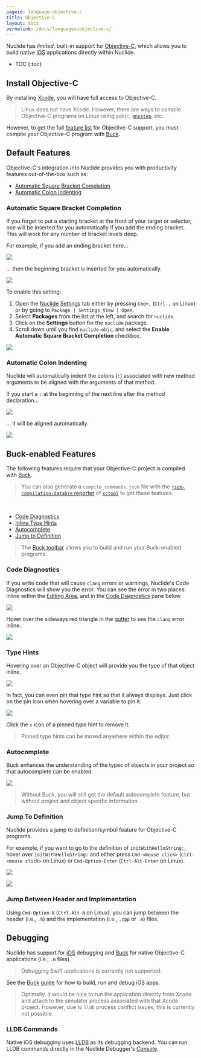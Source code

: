 ```yaml
---
pageid: language-objective-c
title: Objective-C
layout: docs
permalink: /docs/languages/objective-c/
---
```


Nuclide has *limited*, built-in support for
[Objective-C](https://developer.apple.com/library/mac/documentation/Cocoa/Conceptual/ProgrammingWithObjectiveC/Introduction/Introduction.html),
which allows you to build native [iOS](/docs/platforms/ios) applications directly within Nuclide.

* TOC
{:toc}

## Install Objective-C

By installing [Xcode](https://developer.apple.com/xcode/), you will have full access to Objective-C.

> Linux does not have Xcode. However, there are ways to compile Objective-C programs on Linux using
> `gobjc`, [`gnustep`](http://www.gnustep.org/), etc.

However, to get the full [feature list](#buck-enabled-features) for Objective-C support, you must
compile your Objective-C program with [Buck](http://buckbuild.com).

## Default Features

Objective-C's integration into Nuclide provides you with productivity features out-of-the-box such
as:

* [Automatic Square Bracket Completion](#default-features__automatic-square-bracket-completion)
* [Automatic Colon Indenting](#default-features__automatic-colon-indenting)

### Automatic Square Bracket Completion

If you forget to put a starting bracket at the front of your target or selector, one will be inserted
for you automatically if you add the ending bracket. This will work for any number of bracket
levels deep.

For example, if you add an ending bracket here...

![](/static/images/docs/language-objc-before-bracket-insert.png)

... then the beginning bracket is inserted for you automatically.

![](/static/images/docs/language-objc-after-bracket-insert.png)

To enable this setting:

1. Open the [Nuclide Settings](/docs/editor/basics/#preferences-pane) tab either by pressing `Cmd+,` (`Ctrl-,` on Linux) or by going to `Package | Settings View | Open`.  
2. Select **Packages** from the list at the left, and search for `nuclide`.  
3. Click on the **Settings** button for the `nuclide` package.  
4. Scroll down until you find `nuclide-objc`, and select the **Enable Automatic Square Bracket Completion** checkbox.

![](/static/images/docs/language-objc-auto-bracket-completion-setting.png)

### Automatic Colon Indenting

Nuclide will automatically indent the colons (`:`) associated with new method arguments to be
aligned with the arguments of that method.

If you start a `:` at the beginning of the next line after the method declaration...

![](/static/images/docs/language-objc-before-colon-indent.png)

... it will be aligned automatically.

![](/static/images/docs/language-objc-after-colon-indent.png)

## Buck-enabled Features

The following features require that your Objective-C project is compiled with [Buck](http://buckbuild.com).

> You can also generate a `compile_commands.json` file with the
> [`json-compilation-databse` reporter](https://github.com/facebook/xctool#included-reporters)
> of [`xctool`](https://github.com/facebook/xctool) to get these features.

<br/>

* [Code Diagnostics](#buck-enabled-features__code-diagnostics)
* [Inline Type Hints](#buck-enabled-features__type-hints)
* [Autocomplete](#buck-enabled-features__autocomplete)
* [Jump to Definition](#buck-enabled-features__jump-to-definition)

> The [Buck toolbar](/docs/features/buck) allows you to build and run your Buck-enabled programs.

### Code Diagnostics

If you write code that will cause `clang` errors or warnings, Nuclide's Code Diagnostics will show
you the error. You can see the error in two places: inline within the
[Editing Area](/docs/editor/basics/#editing-area), and in the [Code Diagnostics](/docs/editor/basics/#status-bar__code-diagnostics) pane below.

![](/static/images/docs/language-objc-code-diagnostics.png)

Hover over the sideways red triangle in the [gutter](/docs/editor/basics/#gutter) to see the `clang` error inline.

![](/static/images/docs/language-objc-lint-gutter.png)

### Type Hints

Hovering over an Objective-C object will provide you the type of that object inline.

![](/static/images/docs/language-objc-typehint.png)

In fact, you can even pin that type hint so that it always displays. Just click on the pin icon when hovering over a variable to pin it.

![](/static/images/docs/language-objc-pinned-typehint.png)

Click the `x` icon of a pinned type hint to remove it.

> Pinned type hints can be moved anywhere within the editor.

### Autocomplete

Buck enhances the understanding of the types of objects in your project so that autocomplete can be
enabled.

![](/static/images/docs/language-objc-autocomplete.png)

> Without Buck, you will still get the default autocomplete feature, but without project and object
> specific information.

### Jump To Definition

Nuclide provides a jump to definition/symbol feature for Objective-C programs.

For example, if you want to go to the definition of `initWithHelloString:`, hover over
`initWithHelloString:` and either press `Cmd-<mouse click>` (`Ctrl-<mouse click>` on Linux) or
`Cmd-Option-Enter` (`Ctrl-Alt-Enter` on Linux).

![](/static/images/docs/language-objc-jump-to-definition-link.png)

![](/static/images/docs/language-objc-jump-to-definition-result.png)

### Jump Between Header and Implementation

Using `Cmd-Option-N` (`Ctrl-Alt-N` on Linux), you can jump between the header (i.e., `.h`) and
the implementation (i.e., `.cpp` or `.m`) files.

## Debugging

Nuclide has support for [iOS](/docs/platforms/ios) debugging and [Buck](http://buckbuild.com)
for native Objective-C applications (i.e., `.m` files).

> Debugging Swift applications is currently not supported.

See the [Buck guide](/docs/features/buck) for how to build, run and debug iOS apps.

> Optimally, it would be nice to run the application directly from Xcode and attach to the
> simulator process associated with that Xcode project. However, due to `lldb` process conflict
> issues, this is currently not possible.

### LLDB Commands

Native iOS debugging uses [LLDB](http://lldb.llvm.org/) as its debugging backend. You can run LLDB
commands directly in the Nuclide Debugger's [Console](/docs/features/debugger#basics__evaluation).
